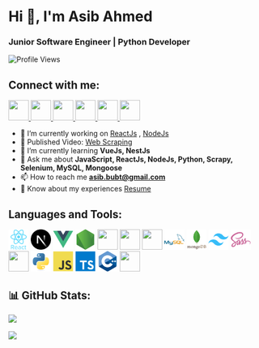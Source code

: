 # Hi 👋, I'm Asib Ahmed
### Junior Software Engineer | Python Developer

![Profile Views](https://komarev.com/ghpvc/?username=asib11&label=Profile%20views&color=0e75b6&style=flat)

<!-- this all are markdown, but I use those because of resizing image
 ## Connect with me:
[![LinkedIn](https://raw.githubusercontent.com/rahuldkjain/github-profile-readme-generator/master/src/images/icons/Social/linked-in-alt.svg)](https://linkedin.com/in/asib){:width="40" height="40"}
[![WhatsApp](https://raw.githubusercontent.com/rahuldkjain/github-profile-readme-generator/master/src/images/icons/Social/whatsapp.svg)](https://wa.me/+8801753249719){:width="40" height="40"}
[![Facebook](https://raw.githubusercontent.com/rahuldkjain/github-profile-readme-generator/master/src/images/icons/Social/facebook.svg)](https://fb.com/asibahmed11){:width="40" height="40"}
[![Instagram](https://raw.githubusercontent.com/rahuldkjain/github-profile-readme-generator/master/src/images/icons/Social/instagram.svg)](https://instagram.com/asib_11){:width="40" height="40"}
[![HackerRank](https://raw.githubusercontent.com/rahuldkjain/github-profile-readme-generator/master/src/images/icons/Social/hackerrank.svg)](https://www.hackerrank.com/ahmedasib1){:width="40" height="40"}
[![LeetCode](https://raw.githubusercontent.com/rahuldkjain/github-profile-readme-generator/master/src/images/icons/Social/leet-code.svg)](https://leetcode.com/asib_11){:width="40" height="40"} -->
## Connect with me:
<a href="https://linkedin.com/in/asib" target="_blank">
  <img src="https://raw.githubusercontent.com/rahuldkjain/github-profile-readme-generator/master/src/images/icons/Social/linked-in-alt.svg" width="40" height="40" />
</a>
<a href="https://wa.me/+8801753249719" target="_blank">
  <img src="https://raw.githubusercontent.com/rahuldkjain/github-profile-readme-generator/master/src/images/icons/Social/whatsapp.svg" width="40" height="40" />
</a>
<a href="https://fb.com/asibahmed11" target="_blank">
  <img src="https://raw.githubusercontent.com/rahuldkjain/github-profile-readme-generator/master/src/images/icons/Social/facebook.svg" width="40" height="40" />
</a>
<a href="https://instagram.com/asib_11" target="_blank">
  <img src="https://raw.githubusercontent.com/rahuldkjain/github-profile-readme-generator/master/src/images/icons/Social/instagram.svg" width="40" height="40" />
</a>
<a href="https://www.hackerrank.com/ahmedasib1" target="_blank">
  <img src="https://raw.githubusercontent.com/rahuldkjain/github-profile-readme-generator/master/src/images/icons/Social/hackerrank.svg" width="40" height="40" />
</a>
<a href="https://leetcode.com/asib_11" target="_blank">
  <img src="https://raw.githubusercontent.com/rahuldkjain/github-profile-readme-generator/master/src/images/icons/Social/leet-code.svg" width="40" height="40" />
</a>

- 🔭 I’m currently working on [ReactJs](https://github.com/asib11/dcit-website) , [NodeJs](https://github.com/asib11/chat-application)
- 🎥 Published Video: [Web Scraping](https://youtu.be/kjx_8jE6jJc?si=6404ItkXDkFSsed4)
- 🌱 I’m currently learning **VueJs, NestJs**
- 💬 Ask me about **JavaScript, ReactJs, NodeJs, Python, Scrapy, Selenium, MySQL, Mongoose**
- 📫 How to reach me **asib.bubt@gmail.com**
- 📄 Know about my experiences [Resume](https://www.overleaf.com/read/jjmrzksghjks)

<!-- ## Languages and Tools:
![React.js](https://raw.githubusercontent.com/devicons/devicon/master/icons/react/react-original-wordmark.svg){:width="40" height="40"}
![Next.js](https://raw.githubusercontent.com/devicons/devicon/master/icons/nextjs/nextjs-original.svg){:width="40" height="40"}
![Vue.js](https://raw.githubusercontent.com/devicons/devicon/master/icons/vuejs/vuejs-original.svg){:width="40" height="40"}
![Node.js](https://raw.githubusercontent.com/devicons/devicon/master/icons/nodejs/nodejs-original.svg){:width="40" height="40"}
![Nest.js](https://upload.wikimedia.org/wikipedia/commons/a/a8/NestJS.svg){:width="40" height="40"}
![Django](https://cdn.worldvectorlogo.com/logos/django.svg){:width="40" height="40"}
![EJS](https://www.svgrepo.com/show/373574/ejs.svg){:width="40" height="40"}
![MySQL](https://raw.githubusercontent.com/devicons/devicon/master/icons/mysql/mysql-original-wordmark.svg){:width="40" height="40"}
![MongoDB](https://raw.githubusercontent.com/devicons/devicon/master/icons/mongodb/mongodb-original-wordmark.svg){:width="40" height="40"}
![Tailwind CSS](https://raw.githubusercontent.com/devicons/devicon/master/icons/tailwindcss/tailwindcss-original.svg){:width="40" height="40"}
![SCSS](https://raw.githubusercontent.com/devicons/devicon/master/icons/sass/sass-original.svg){:width="40" height="40"}
![Bootstrap](https://upload.wikimedia.org/wikipedia/commons/b/b2/Bootstrap_logo.svg){:width="40" height="40"}
![Python](https://raw.githubusercontent.com/devicons/devicon/master/icons/python/python-original.svg){:width="40" height="40"}
![JavaScript](https://raw.githubusercontent.com/devicons/devicon/master/icons/javascript/javascript-original.svg){:width="40" -->

## Languages and Tools:
<p>
  <img src="https://raw.githubusercontent.com/devicons/devicon/master/icons/react/react-original-wordmark.svg" width="40" height="40"/>
  <img src="https://raw.githubusercontent.com/devicons/devicon/master/icons/nextjs/nextjs-original.svg" width="40" height="40"/>
  <img src="https://raw.githubusercontent.com/devicons/devicon/master/icons/vuejs/vuejs-original.svg" width="40" height="40"/>
  <img src="https://raw.githubusercontent.com/devicons/devicon/master/icons/nodejs/nodejs-original.svg" width="40" height="40"/>
  <img src="https://upload.wikimedia.org/wikipedia/commons/a/a8/NestJS.svg" width="40" height="40"/>
  <img src="https://cdn.worldvectorlogo.com/logos/django.svg" width="40" height="40"/>
  <img src="https://www.svgrepo.com/show/373574/ejs.svg" width="40" height="40"/>
  <img src="https://raw.githubusercontent.com/devicons/devicon/master/icons/mysql/mysql-original-wordmark.svg" width="40" height="40"/>
  <img src="https://raw.githubusercontent.com/devicons/devicon/master/icons/mongodb/mongodb-original-wordmark.svg" width="40" height="40"/>
  <img src="https://raw.githubusercontent.com/devicons/devicon/master/icons/tailwindcss/tailwindcss-original.svg" width="40" height="40"/>
  <img src="https://raw.githubusercontent.com/devicons/devicon/master/icons/sass/sass-original.svg" width="40" height="40"/>
  <img src="https://upload.wikimedia.org/wikipedia/commons/b/b2/Bootstrap_logo.svg" width="40" height="40"/>
  <img src="https://raw.githubusercontent.com/devicons/devicon/master/icons/python/python-original.svg" width="40" height="40"/>
  <img src="https://raw.githubusercontent.com/devicons/devicon/master/icons/javascript/javascript-original.svg" width="40" height="40"/>
  <img src="https://raw.githubusercontent.com/devicons/devicon/master/icons/typescript/typescript-original.svg" width="40" height="40"/>
  <img src="https://raw.githubusercontent.com/devicons/devicon/master/icons/cplusplus/cplusplus-original.svg" width="40" height="40"/>
  <img src="https://raw.githubusercontent.com/detain/svg-logos/780f25886640cef088af994181646db2f6b1a3f8/svg/selenium-logo.svg" width="40" height="40"/>
</p>

## 📊 GitHub Stats:
<p>
  <img src="https://github-readme-stats.vercel.app/api/top-langs?username=asib11&show_icons=true&locale=en&layout=compact" />
</p>
<p>
  <img src="https://github-readme-stats.vercel.app/api?username=asib11&show_icons=true&locale=en" />
</p>
